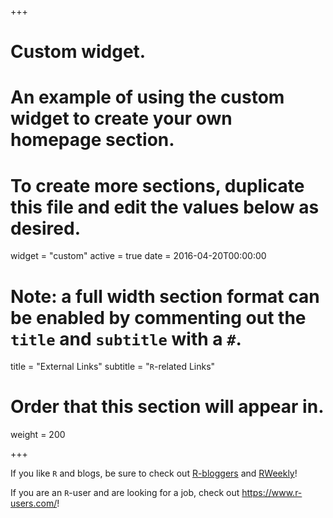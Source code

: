 +++
# Custom widget.
# An example of using the custom widget to create your own homepage section.
# To create more sections, duplicate this file and edit the values below as desired.
widget = "custom"
active = true
date = 2016-04-20T00:00:00

# Note: a full width section format can be enabled by commenting out the `title` and `subtitle` with a `#`.
title = "External Links"
subtitle = "`R`-related Links"

# Order that this section will appear in.
weight = 200

+++

If you like `R` and blogs, be sure to check out
[R-bloggers](https://www.r-bloggers.com/) and [RWeekly](https://rweekly.org)!

If you are an `R`-user and are looking for a job, 
check out <https://www.r-users.com/>!


